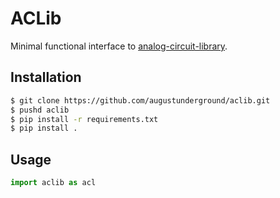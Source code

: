 # ACLib

Minimal functional interface to 
[analog-circuit-library](https://gitlab-forschung.reutlingen-university.de/schweikm/analog-circuit-library).

## Installation

```bash
$ git clone https://github.com/augustunderground/aclib.git
$ pushd aclib
$ pip install -r requirements.txt
$ pip install .
```

## Usage

```python
import aclib as acl
```
